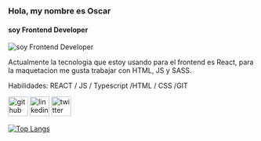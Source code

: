 ### Hola, my nombre es Oscar
#### soy Frontend Developer
![soy Frontend Developer](https://oscar-rapray.netlify.app/img/banner-desktop.jpg)

Actualmente la tecnologia que estoy usando para el frontend es React, para la maquetacion me gusta trabajar con HTML, JS y SASS.

Habilidades: REACT / JS / Typescript /HTML / CSS /GIT



[<img src='https://cdn.jsdelivr.net/npm/simple-icons@3.0.1/icons/github.svg' alt='github' height='40'>](https://github.com/oscarrapray)  [<img src='https://cdn.jsdelivr.net/npm/simple-icons@3.0.1/icons/linkedin.svg' alt='linkedin' height='40'>](https://www.linkedin.com/in/https://www.linkedin.com/in/oscar-rapray-0656a275//)  [<img src='https://cdn.jsdelivr.net/npm/simple-icons@3.0.1/icons/twitter.svg' alt='twitter' height='40'>](https://twitter.com/https://twitter.com/Oscar_Rapray)  

[![Top Langs](https://github-readme-stats.vercel.app/api/top-langs/?username=oscarrapray)](https://github.com/anuraghazra/github-readme-stats)

